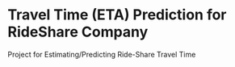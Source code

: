 # Travel Time (ETA) Prediction for RideShare Company
Project for Estimating/Predicting Ride-Share Travel Time
